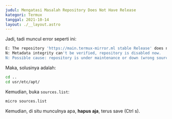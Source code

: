 ```yaml
---
judul: Mengatasi Masalah Repository Does Not Have Release
kategori: Termux
tanggal: 2021-10-14
layout: ./__layout.astro
---
```


Jadi, tadi muncul error seperti ini:

```bash
E: The repository 'https://main.termux-mirror.ml stable Release' does not have a Release file.
N: Metadata integrity can't be verified, repository is disabled now.
N: Possible cause: repository is under maintenance or down (wrong sources.list URL?).
```

Maka, solusinya adalah:

```bash
cd ..
cd usr/etc/apt/
```

Kemudian, buka `sources.list`:

```bash
micro sources.list
```

Kemudian, di situ munculnya apa, **hapus aja**, terus save (Ctrl s).
